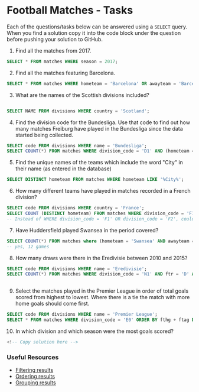# Football Matches - Tasks

Each of the questions/tasks below can be answered using a `SELECT` query. When you find a solution copy it into the code block under the question before pushing your solution to GitHub.

1) Find all the matches from 2017.

```sql
SELECT * FROM matches WHERE season = 2017;


```

2) Find all the matches featuring Barcelona.

```sql
SELECT * FROM matches WHERE hometeam = 'Barcelona' OR awayteam = 'Barcelona'


```

3) What are the names of the Scottish divisions included?

```sql

SELECT NAME FROM divisions WHERE country = 'Scotland';


```

4) Find the division code for the Bundesliga. Use that code to find out how many matches Freiburg have played in the Bundesliga since the data started being collected.

```sql
SELECT code FROM divisions WHERE name = 'Bundesliga';
SELECT COUNT(*) FROM matches WHERE division_code = 'D1' AND (hometeam = 'Freiburg' OR awayteam = 'Freiburg');


```

5) Find the unique names of the teams which include the word "City" in their name (as entered in the database)

```sql
SELECT DISTINCT hometeam FROM matches WHERE hometeam LIKE '%City%';


```

6) How many different teams have played in matches recorded in a French division?

```sql
SELECT code FROM divisions WHERE country = 'France';
SELECT COUNT (DISTINCT hometeam) FROM matches WHERE division_code = 'F1' OR division_code = 'F2';
-- Instead of WHERE division_code = 'F1' OR division_code = 'F2', could write WHERE division IN('F1', 'F2') 

```

7) Have Huddersfield played Swansea in the period covered?

```sql
SELECT COUNT(*) FROM matches where (hometeam = 'Swansea' AND awayteam = 'Huddersfield') OR (hometeam = 'Huddersfield' AND awayteam = 'Swansea');
-- yes, 12 games


```

8) How many draws were there in the Eredivisie between 2010 and 2015?

```sql
SELECT code FROM divisions WHERE name = 'Eredivisie';
SELECT COUNT(*) FROM matches WHERE division_code = 'N1' AND ftr = 'D' AND season BETWEEN '2010' AND '2015';
 

```

9) Select the matches played in the Premier League in order of total goals scored from highest to lowest. Where there is a tie the match with more home goals should come first.

```sql
SELECT code FROM divisions WHERE name = 'Premier League';
SELECT * FROM matches WHERE division_code = 'E0' ORDER BY fthg + ftag DESC;  


```

10) In which division and which season were the most goals scored?

```sql
<!-- Copy solution here -->


```

### Useful Resources

- [Filtering results](https://www.w3schools.com/sql/sql_where.asp)
- [Ordering results](https://www.w3schools.com/sql/sql_orderby.asp)
- [Grouping results](https://www.w3schools.com/sql/sql_groupby.asp)